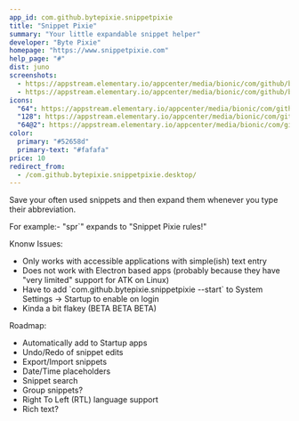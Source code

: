 ```yaml
---
app_id: com.github.bytepixie.snippetpixie
title: "Snippet Pixie"
summary: "Your little expandable snippet helper"
developer: "Byte Pixie"
homepage: "https://www.snippetpixie.com"
help_page: "#"
dist: juno
screenshots:
  - https://appstream.elementary.io/appcenter/media/bionic/com/github/bytepixie.snippetpixie/C082E55EAF302EE5FDF51D3155C4CB59/screenshots/image-1_orig.png
  - https://appstream.elementary.io/appcenter/media/bionic/com/github/bytepixie.snippetpixie/C082E55EAF302EE5FDF51D3155C4CB59/screenshots/image-2_orig.png
icons:
  "64": https://appstream.elementary.io/appcenter/media/bionic/com/github/bytepixie.snippetpixie/C082E55EAF302EE5FDF51D3155C4CB59/icons/64x64/com.github.bytepixie.snippetpixie_com.github.bytepixie.snippetpixie.png
  "128": https://appstream.elementary.io/appcenter/media/bionic/com/github/bytepixie.snippetpixie/C082E55EAF302EE5FDF51D3155C4CB59/icons/128x128/com.github.bytepixie.snippetpixie_com.github.bytepixie.snippetpixie.png
  "64@2": https://appstream.elementary.io/appcenter/media/bionic/com/github/bytepixie.snippetpixie/C082E55EAF302EE5FDF51D3155C4CB59/icons/64x64@2/com.github.bytepixie.snippetpixie_com.github.bytepixie.snippetpixie.png
color:
  primary: "#52658d"
  primary-text: "#fafafa"
price: 10
redirect_from:
  - /com.github.bytepixie.snippetpixie.desktop/
---
```


<p>Save your often used snippets and then expand them whenever you type their abbreviation.</p>
<p>For example:- &quot;spr`&quot; expands to &quot;Snippet Pixie rules!&quot;</p>
<p>Knonw Issues:</p>
<ul>
  <li>Only works with accessible applications with simple(ish) text entry</li>
  <li>Does not work with Electron based apps (probably because they have &quot;very limited&quot; support for ATK on Linux)</li>
  <li>Have to add `com.github.bytepixie.snippetpixie --start` to System Settings -&gt; Startup to enable on login</li>
  <li>Kinda a bit flakey (BETA BETA BETA)</li>
</ul>
<p>Roadmap:</p>
<ul>
  <li>Automatically add to Startup apps</li>
  <li>Undo/Redo of snippet edits</li>
  <li>Export/Import snippets</li>
  <li>Date/Time placeholders</li>
  <li>Snippet search</li>
  <li>Group snippets?</li>
  <li>Right To Left (RTL) language support</li>
  <li>Rich text?</li>
</ul>